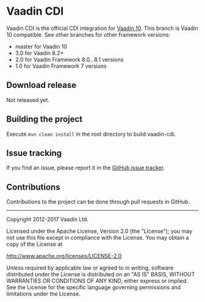 # Vaadin CDI

Vaadin CDI is the official CDI integration for [Vaadin 10](https://github.com/vaadin/flow).
This branch is Vaadin 10 compatible. See other branches for other framework versions:
* master for Vaadin 10
* 3.0 for Vaadin 8.2+
* 2.0 for Vaadin Framework 8.0...8.1 versions
* 1.0 for Vaadin Framework 7 versions

## Download release

Not released yet.

## Building the project

Execute `mvn clean install` in the root directory to build vaadin-cdi.

## Issue tracking

If you find an issue, please report it in the [GitHub issue tracker](https://github.com/vaadin/cdi/issues).

## Contributions

Contributions to the project can be done through pull requests in GitHub.

---

Copyright 2012-2017 Vaadin Ltd.

Licensed under the Apache License, Version 2.0 (the "License"); you may not
use this file except in compliance with the License. You may obtain a copy of
the License at

http://www.apache.org/licenses/LICENSE-2.0

Unless required by applicable law or agreed to in writing, software
distributed under the License is distributed on an "AS IS" BASIS, WITHOUT
WARRANTIES OR CONDITIONS OF ANY KIND, either express or implied. See the
License for the specific language governing permissions and limitations under
the License.
